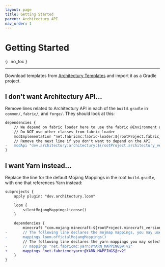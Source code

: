 ```yaml
---
layout: page
title: Getting Started
parent: Architectury API
nav_order: 1
---
```


# Getting Started
{: .no_toc }

---

Download templates from [Architectury Templates](https://github.com/architectury/architectury-templates/releases/) and import it as a Gradle project.

## I don't want Architectury API...

Remove lines related to Architectury API in each of the `build.gradle` in `common/`, `fabric/`, and `forge/`. They should look at this:
```diff
dependencies {
    // We depend on fabric loader here to use the fabric @Environment annotations and get the mixin dependencies
    // Do NOT use other classes from fabric loader
    modImplementation "net.fabricmc:fabric-loader:${rootProject.fabric_loader_version}"
    // Remove the next line if you don't want to depend on the API
-   modApi "dev.architectury:architectury:${rootProject.architectury_version}"
}
```

## I want Yarn instead...

Replace the line for the default Mojang Mappings in the root `build.gradle`, with one that references Yarn instead:

```diff
subprojects {
    apply plugin: "dev.architectury.loom"

    loom {
        silentMojangMappingsLicense()
    }

    dependencies {
        minecraft "com.mojang:minecraft:${rootProject.minecraft_version}"
-       // The following line declares the mojmap mappings, you may use other mappings as well
-       mappings loom.officialMojangMappings()
        // The following line declares the yarn mappings you may select this one as well.
-       // mappings "net.fabricmc:yarn:@YARN_MAPPINGS@:v2"
+       mappings "net.fabricmc:yarn:@YARN_MAPPINGS@:v2"
    }
}
```

